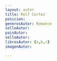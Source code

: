 ```yaml
---
layout: autor
title: Rolf Cortez
posicion: 
generosAutor: Romance
selloAutor:
paisAutor:
selloAutor:
librosAutor: {a,b,c}
imagenAutor:

---
```


